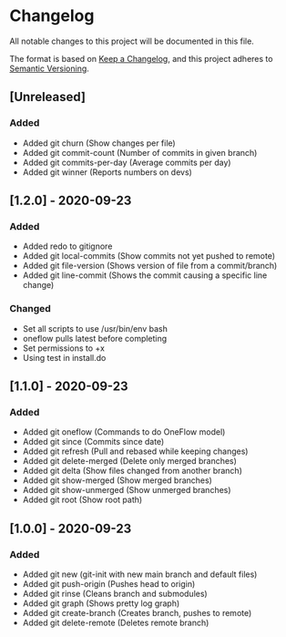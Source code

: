 # Changelog
All notable changes to this project will be documented in this file.

The format is based on [Keep a Changelog](https://keepachangelog.com/en/1.0.0/),
and this project adheres to [Semantic Versioning](https://semver.org/spec/v2.0.0.html).

## [Unreleased]
### Added
- Added git churn (Show changes per file)
- Added git commit-count (Number of commits in given branch)
- Added git commits-per-day (Average commits per day)
- Added git winner (Reports numbers on devs)

## [1.2.0] - 2020-09-23
### Added
- Added redo to gitignore
- Added git local-commits (Show commits not yet pushed to remote)
- Added git file-version (Shows version of file from a commit/branch)
- Added git line-commit (Shows the commit causing a specific line change)

### Changed
- Set all scripts to use /usr/bin/env bash
- oneflow pulls latest before completing
- Set permissions to +x
- Using test in install.do

## [1.1.0] - 2020-09-23
### Added
- Added git oneflow (Commands to do OneFlow model)
- Added git since (Commits since date)
- Added git refresh (Pull and rebased while keeping changes)
- Added git delete-merged (Delete only merged branches)
- Added git delta (Show files changed from another branch)
- Added git show-merged (Show merged branches)
- Added git show-unmerged (Show unmerged branches)
- Added git root (Show root path)

## [1.0.0] - 2020-09-23
### Added
- Added git new (git-init with new main branch and default files)
- Added git push-origin (Pushes head to origin)
- Added git rinse (Cleans branch and submodules)
- Added git graph (Shows pretty log graph)
- Added git create-branch (Creates branch, pushes to remote)
- Added git delete-remote (Deletes remote branch)
